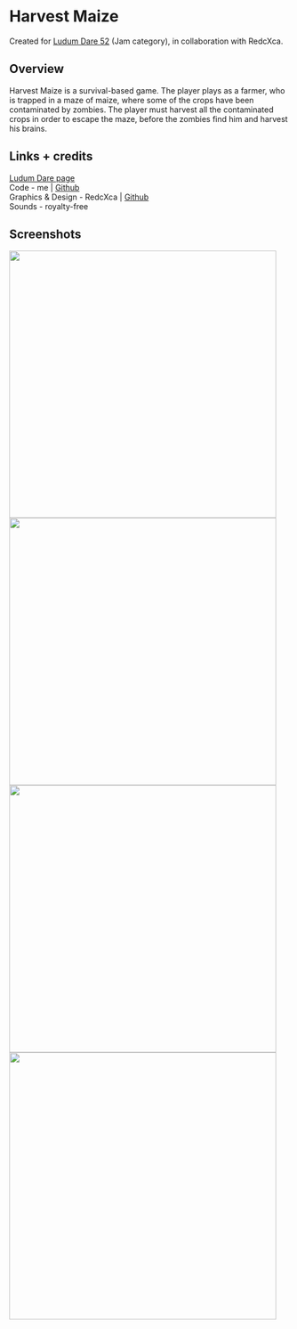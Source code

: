 # Harvest Maize
Created for [Ludum Dare 52](https://ldjam.com/events/ludum-dare/52) (Jam category), in collaboration with RedcXca.

## Overview
Harvest Maize is a survival-based game. The player plays as a farmer, who is trapped in a maze of maize, where some of the crops have been contaminated by zombies. The player must harvest all the contaminated crops in order to escape the maze, before the zombies find him and harvest his brains.

## Links + credits
[Ludum Dare page](https://ldjam.com/events/ludum-dare/52/harvest-maize)  
Code - me | [Github](https://github.com/Yoshi1493)  
Graphics & Design - RedcXca | [Github](https://github.com/RedcXca)  
Sounds - royalty-free

## Screenshots
<img src="https://user-images.githubusercontent.com/19334363/225126637-ddedca99-383a-4f54-a6e4-b893336bbd9b.png" width=480> <img src="https://user-images.githubusercontent.com/19334363/225126651-4248bbdb-290b-4d76-ab6e-47a639ae05d1.png" width=480>
<img src="https://user-images.githubusercontent.com/19334363/225126670-516db7eb-4398-4639-90c9-28da98b6d480.png" width=480> <img src="https://user-images.githubusercontent.com/19334363/225126678-4c7dfb1b-9872-44dd-b6b8-87dfeff8cbbc.png" width=480>
